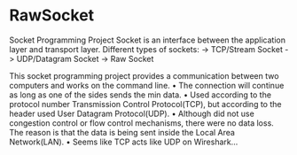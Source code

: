 # RawSocket

Socket Programming Project
Socket is an interface between the application layer and transport layer.
Different types of sockets:
-> TCP/Stream Socket
-> UDP/Datagram Socket
-> Raw Socket

This socket programming project provides a communication between two computers and works on the command line.
•        The connection will continue as long as one of the sides sends the min data.
•        Used according to the protocol number  Transmission Control Protocol(TCP), but according to the header used User Datagram Protocol(UDP).
•        Although did not use congestion control or flow control mechanisms, there were no data loss. The reason is that the data is being sent inside the Local Area Network(LAN).
•        Seems like TCP acts like UDP on Wireshark…

